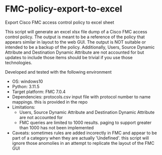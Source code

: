 # FMC-policy-export-to-excel
Export Cisco FMC access control policy to excel sheet

This script will generate an excel xlsx file dump of a Cisco FMC access control policy.
The output is meant to be a reference of the policy that appears similar in layout to the web GUI.
The output is NOT suitable or intended to be a backup of the policy.
Additionally, Users, Source Dynamic Attribute and Destination Dynamic Attribute are not accounted for but
updates to include those items should be trivial if you use those technologies.

Developed and tested with the following environment
- OS: windows10
- Python: 3.11.5
- Target platform:  FMC 7.0.4
- Dependencies: protocols.csv input file with protocol number to name mappings. this is provided in the repo
- Limitations: 
  - Users, Source Dynamic Attribute and Destination Dynamic Attribute are not accounted for
  - FMC queries are limited to 1000 results. paging to support greater than 1000 has not been implemented
- Caveats: sometimes rules are added incorectly in FMC and appear to be part of a category when they are actually
   'Undefined'.  this script will ignore those anomolies in an attempt to replicate the layout of the FMC GUI

